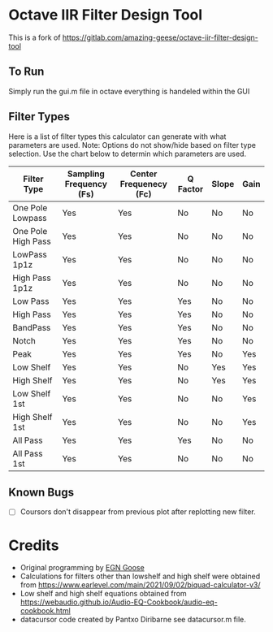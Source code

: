 # Octave IIR Filter Design Tool
This is a fork of https://gitlab.com/amazing-geese/octave-iir-filter-design-tool

## To Run

Simply run the gui.m file in octave everything is handeled within the GUI

## Filter Types

Here is a list of filter types this calculator can generate with what parameters are used. 
Note: Options do not show/hide based on filter type selection. Use the chart below to determin which parameters are used.

| Filter Type       | Sampling Frequency (Fs)  | Center Frequenecy (Fc)   | Q Factor | Slope | Gain |
|-------------------|---------------------------|--------------------------|----------|-------|------|
| One Pole Lowpass   | Yes                        | Yes                       | No       | No    | No   |
| One Pole High Pass | Yes                        | Yes                       | No       | No    | No   | 
| LowPass 1p1z       | Yes                        | Yes                       | No       | No    | No   | 
| High Pass 1p1z     | Yes                        | Yes                       | No       | No    | No   | 
| Low Pass           | Yes                        | Yes                       | Yes      | No    | No   | 
| High Pass          | Yes                        | Yes                       | Yes      | No    | No   | 
| BandPass           | Yes                        | Yes                       | Yes      | No    | No   | 
| Notch              | Yes                        | Yes                       | Yes      | No    | No   | 
| Peak               | Yes                        | Yes                       | Yes      | No    | Yes  | 
| Low Shelf          | Yes                        | Yes                       | No       | Yes   | Yes  | 
| High Shelf         | Yes                        | Yes                       | No       | Yes   | Yes  | 
| Low Shelf 1st      | Yes                        | Yes                       | No       | No    | Yes  | 
| High Shelf 1st     | Yes                        | Yes                       | No       | No    | Yes  | 
| All Pass           | Yes                        | Yes                       | Yes      | No    | No   | 
| All Pass 1st       | Yes                        | Yes                       | No       | No    | No   | 

## Known Bugs

- [ ] Coursors don't disappear from previous plot after replotting new filter.

# Credits
- Original programming by [EGN Goose](https://gitlab.com/engineeredgoose)
- Calculations for filters other than lowshelf and high shelf were obtained from https://www.earlevel.com/main/2021/09/02/biquad-calculator-v3/
- Low shelf and high shelf equations obtained from https://webaudio.github.io/Audio-EQ-Cookbook/audio-eq-cookbook.html
- datacursor code created by Pantxo Diribarne see datacursor.m file.
